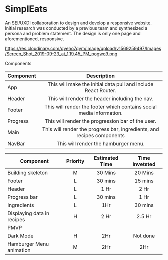 # SimplEats

An SEI/UXDI collaboration to design and develop a responsive website. Initial research was conducted by a previous team and synthesized a persona and problem statement. The design is only one page and aforementioned, responsive.

 https://res.cloudinary.com/dyeho7qym/image/upload/v1569259497/Images/Screen_Shot_2019-09-23_at_1.19.45_PM_pogwo9.png

 Components

 | Component | Description |
 | --- | :---: |  
 | App | This will make the initial data pull and include React Router. |
 | Header | This will render the header including the nav. |
 | Footer | This will render the footer which contains social media information. |
 | Progress | This will render the progression bar of the user. |
 | Main | This will render the progress bar, ingredients, and recipes components  |
 | NavBar | This will render the hamburger menu. |

 | Component | Priority | Estimated Time | Time Invetsted |
 | --- | :---: |  :---: | :---: |
 | Building skeleton | M | 30 Mins | 20 Mins |
 | Footer | L | 30 mins | 15 mins |
 | Header | L | 1 Hr | 2 Hr |
 | Progress bar | L | 30 mins | 1 Hr |
 | Ingredients | L | 1Hr | 30 mins |
 | Displaying data in recipes | H | 2 Hr | 2.5 Hr |
 | PMVP | | | |
 | Dark Mode | H | 2Hr | Not done |
 | Hamburger Menu animation | M | 2Hr | 2Hr |
